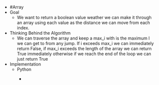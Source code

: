 - #Array
- Goal
	- We want to return a boolean value weather we can make it through an array using each value as the distance we can move from each index.
- Thinking Behind the Algorithm
	- We can traverse the array and keep a max_i with is the maximum I we can get to from any jump. If i exceeds max_i we can immediately return False, if max_i exceeds the length of the array we can return True immediately otherwise if we reach the end of the loop we can just return True
- Implementation
	- Python
		- ```
		  ```